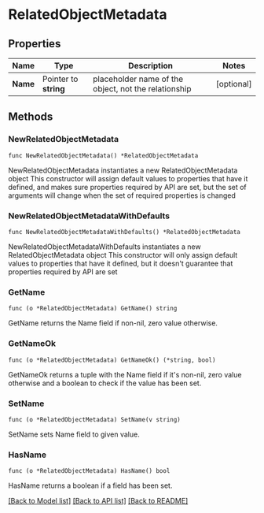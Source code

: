 # RelatedObjectMetadata

## Properties

Name | Type | Description | Notes
------------ | ------------- | ------------- | -------------
**Name** | Pointer to **string** | placeholder name of the object, not the relationship | [optional] 

## Methods

### NewRelatedObjectMetadata

`func NewRelatedObjectMetadata() *RelatedObjectMetadata`

NewRelatedObjectMetadata instantiates a new RelatedObjectMetadata object
This constructor will assign default values to properties that have it defined,
and makes sure properties required by API are set, but the set of arguments
will change when the set of required properties is changed

### NewRelatedObjectMetadataWithDefaults

`func NewRelatedObjectMetadataWithDefaults() *RelatedObjectMetadata`

NewRelatedObjectMetadataWithDefaults instantiates a new RelatedObjectMetadata object
This constructor will only assign default values to properties that have it defined,
but it doesn't guarantee that properties required by API are set

### GetName

`func (o *RelatedObjectMetadata) GetName() string`

GetName returns the Name field if non-nil, zero value otherwise.

### GetNameOk

`func (o *RelatedObjectMetadata) GetNameOk() (*string, bool)`

GetNameOk returns a tuple with the Name field if it's non-nil, zero value otherwise
and a boolean to check if the value has been set.

### SetName

`func (o *RelatedObjectMetadata) SetName(v string)`

SetName sets Name field to given value.

### HasName

`func (o *RelatedObjectMetadata) HasName() bool`

HasName returns a boolean if a field has been set.


[[Back to Model list]](../README.md#documentation-for-models) [[Back to API list]](../README.md#documentation-for-api-endpoints) [[Back to README]](../README.md)


